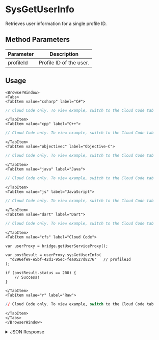 # SysGetUserInfo

Retrieves user information for a single profile ID.

<PartialServop service_name="user" operation_name="SYS_GET_USER_INFO" />

## Method Parameters
Parameter | Description
--------- | -----------
profileId | Profile ID of the user.

## Usage

```mdx-code-block
<BrowserWindow>
<Tabs>
<TabItem value="csharp" label="C#">
```

```csharp
// Cloud Code only. To view example, switch to the Cloud Code tab
```

```mdx-code-block
</TabItem>
<TabItem value="cpp" label="C++">
```

```cpp
// Cloud Code only. To view example, switch to the Cloud Code tab
```

```mdx-code-block
</TabItem>
<TabItem value="objectivec" label="Objective-C">
```

```objectivec
// Cloud Code only. To view example, switch to the Cloud Code tab
```

```mdx-code-block
</TabItem>
<TabItem value="java" label="Java">
```

```java
// Cloud Code only. To view example, switch to the Cloud Code tab
```

```mdx-code-block
</TabItem>
<TabItem value="js" label="JavaScript">
```

```javascript
// Cloud Code only. To view example, switch to the Cloud Code tab
```

```mdx-code-block
</TabItem>
<TabItem value="dart" label="Dart">
```

```dart
// Cloud Code only. To view example, switch to the Cloud Code tab
```

```mdx-code-block
</TabItem>
<TabItem value="cfs" label="Cloud Code">
```

```cfscript
var userProxy = bridge.getUserServiceProxy();

var postResult = userProxy.sysGetUserInfo(
  "d296efe9-e5bf-42d1-95ec-fea0527d8276"   // profileId
);   

if (postResult.status == 200) {
    // Success!
}
```

```mdx-code-block
</TabItem>
<TabItem value="r" label="Raw">
```

```r
// Cloud Code only. To view example, switch to the Cloud Code tab
```

```mdx-code-block
</TabItem>
</Tabs>
</BrowserWindow>
```

<details>
<summary>JSON Response</summary>

```json
{
  "data": {
    "emailAddress": "someemail@somedomain.com",
    "playerName": "email guest1",
    "profileId": "d296efe9-e5bf-42d1-95ec-fea0527d8276",
    "countryCode": "US",
    "timeZoneOffset": -4,
    "summaryFriendData": null
  },
  "status": 200
}
```
</details>

